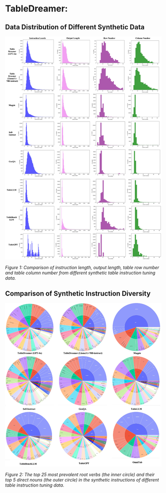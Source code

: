 # TableDreamer:

## Data Distribution of Different Synthetic Data
<img src="./Visualization/data_distribution.jpg" alt="data_distribution" width="700" />

*Figure 1: Comparison of instruction length, output length, table row number and table column number from different synthetic table instruction tuning data.*

## Comparison of Synthetic Instruction Diversity
<img src="./Visualization/inst_verb_and_noun.jpg" alt="root_verb_and_direct_noun" width="700" />

*Figure 2: The top 25 most prevalent root verbs (the inner circle) and their top 5 direct nouns (the outer circle) in the synthetic instructions of different table instruction tuning data.*
